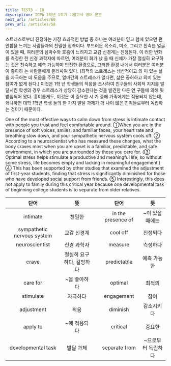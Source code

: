 ```yaml
---
title: TEST3 - 18
description: ICPA 3학년 1학기 기말고사 영어 본문
next_url: /articles/60
prev_url: /articles/58
---
```


스트레스로부터 진정하는 가장 효과적인 방법 중 하나는 여러분이 믿고 함께 있으면 편안함을 느끼는 사람들과의 친밀한 접촉이다. 부드러운 목소리, 미소, 그리고 친숙한 얼굴이 있을 때, 여러분의 심박수와 호흡이 느려지고 교감 신경계는 진정된다. 이 러한 변화를 측정한 한 신경 과학자에 따르면, 여러분이 화가 났 을 때 신체가 가장 절실히 요구하는 것은 친숙하고 예측 가능하며 안전한 환경으로, 그러한 환경 내에서 여러분은 여러분이 좋아하 는 사람들에게 둘러싸여 있다. (최적의 스트레스는 생산적이고 의 미 있는 삶을 자극하는 데 도움을 주므로, 얼마간의 스트레스가 없다면, 삶은 공허하고 의미 있는 참여가 없게 된다.) 이것은 1학 년 학생들의 적응을 조사하여 친구들의 사회적 지지를 발달시킨 학생의 경우 스트레스가 상당히 감소한다는 것을 발견한 다른 연 구들에 의해 뒷받침되어 왔다. 흥미롭게도, 이것은 이 중요한 시 기 중에 가족에게는 적용되지 않는데, 왜냐하면 대학 1학년 학생 들의 한 가지 발달 과제가 더 나이 많은 친척들로부터 독립하는 것이기 때문이다.

One of the most effective ways to calm down from stress is intimate contact with people you trust and feel comfortable around. ①When you are in the presence of soft voices, smiles, and familiar faces, your heart rate and breathing slow down, and your sympathetic nervous system cools off. ② According to a neuroscientist who has measured these changes, what the body craves most when you are upset is a familiar, predictable, and safe environment, in which you are surrounded by those you care for. (③ Optimal stress helps stimulate a productive and meaningful life, so without some stress, life becomes empty and lacking in meaningful engagement.) ④ This has been supported by other studies that examined the adjustment of first-year students, finding that stress is significantly diminished for those who have developed social support from friends. ⑤ Interestingly, this does not apply to family during this critical year because one developmental task of beginning college students is to separate from older relatives.

|단어|뜻| |단어|뜻|
|:--------------:|:------------------------------:|-|:--------------:|:------------------------------:|
|intimate|친밀한||in the presence of|~이 있을 때에는|
|sympathetic nervous system|교감 신경계||cool off|진정되다|
|neuroscientist|신경 과학자||measure|측정하다|
|crave|절실히 요구하다, 갈망하다||predictable|예측 가능한|
|care for|~을 좋아하다||optimal|최적의|
|stimulate|자극하다||engagement|참여|
|adjustment|적응||diminish|감소시키다|
|apply to|~에 적용되다||critical|중요한|
|developmental task|발달 과제||separate from|~으로부터 독립하다|
